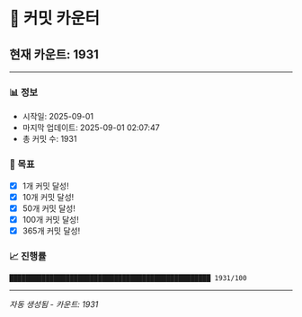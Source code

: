 # 🔢 커밋 카운터

## 현재 카운트: 1931

---

### 📊 정보
- 시작일: 2025-09-01
- 마지막 업데이트: 2025-09-01 02:07:47
- 총 커밋 수: 1931

### 🎯 목표
- [x] 1개 커밋 달성!
- [x] 10개 커밋 달성!
- [x] 50개 커밋 달성!
- [x] 100개 커밋 달성!
- [x] 365개 커밋 달성!

### 📈 진행률
```
██████████████████████████████████████████████████ 1931/100
```

---
*자동 생성됨 - 카운트: 1931*
